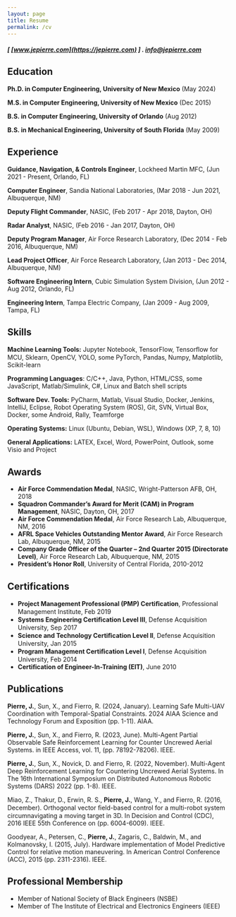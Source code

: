 ```yaml
---
layout: page
title: Resume
permalink: /cv
---
```


##### [ [www.jepierre.com](https://jepierre.com) ] . <info@jepierre.com>

Education
---------

**Ph.D. in Computer Engineering, University of New Mexico** (May 2024)

**M.S. in Computer Engineering, University of New Mexico** (Dec 2015)

**B.S. in Computer Engineering, University of Orlando** (Aug 2012)

**B.S. in Mechanical Engineering, University of South Florida** (May 2009)

Experience
---------

**Guidance, Navigation, & Controls Engineer**, Lockheed Martin MFC, (Jun 2021 - Present, Orlando, FL)

**Computer Engineer**, Sandia National Laboratories, (Mar 2018 - Jun 2021, Albuquerque, NM)  

**Deputy Flight Commander**, NASIC, (Feb 2017 - Apr 2018, Dayton, OH)  

**Radar Analyst**, NASIC, (Feb 2016 - Jan 2017, Dayton, OH)  

**Deputy Program Manager**, Air Force Research Laboratory, (Dec 2014 - Feb 2016, Albuquerque, NM)  

**Lead Project Officer**, Air Force Research Laboratory, (Jan 2013 - Dec 2014, Albuquerque, NM)

**Software Engineering Intern**, Cubic Simulation System Division, (Jun 2012 - Aug 2012, Orlando, FL)

**Engineering Intern**, Tampa Electric Company, (Jan 2009 - Aug 2009, Tampa, FL)  

Skills
------

  **Machine Learning Tools:** Jupyter Notebook, TensorFlow, Tensorﬂow for MCU, Sklearn, OpenCV,
YOLO, some PyTorch, Pandas, Numpy, Matplotlib, Scikit-learn
  
  **Programming Languages**: C/C++, Java, Python, HTML/CSS, some JavaScript, Matlab/Simulink, C#, Linux and Batch shell scripts  

  **Software Dev. Tools:** PyCharm, Matlab, Visual Studio, Docker, Jenkins, IntelliJ, Eclipse, Robot Operating System (ROS), Git, SVN, Virtual Box, Docker, some Android, Rally, Teamforge  

  **Operating Systems:** Linux (Ubuntu, Debian, WSL), Windows (XP, 7, 8, 10)

  **General Applications:** LATEX, Excel, Word, PowerPoint, Outlook, some Visio and Project  

Awards
------

- **Air Force Commendation Medal**, NASIC, Wright-Patterson AFB, OH, 2018  
- **Squadron Commander’s Award for Merit (CAM) in Program Management**, NASIC, Dayton, OH, 2017  
- **Air Force Commendation Medal**, Air Force Research Lab, Albuquerque, NM, 2016  
- **AFRL Space Vehicles Outstanding Mentor Award**, Air Force Research Lab, Albuquerque, NM, 2015  
- **Company Grade Officer of the Quarter – 2nd Quarter 2015 (Directorate Level)**, Air Force Research Lab, Albuquerque, NM, 2015  
- **President’s Honor Roll**, University of Central Florida, 2010-2012  

Certifications
--------------

- **Project Management Professional (PMP) Certiﬁcation**, Professional Management Institute,
Feb 2019
- **Systems Engineering Certiﬁcation Level III**, Defense Acquisition University, Sep 2017
- **Science and Technology Certiﬁcation Level II**, Defense Acquisition University, Jan 2015
- **Program Management Certiﬁcation Level I**, Defense Acquisition University, Feb 2014
- **Certification of Engineer-In-Training (EIT)**, June 2010

Publications
----------

**Pierre, J.**, Sun, X., and Fierro, R. (2024, January). Learning Safe Multi-UAV Coordination with Temporal-Spatial Constraints. 2024 AIAA Science and Technology Forum and Exposition (pp. 1-11). AIAA.

**Pierre, J.**, Sun, X., and Fierro, R. (2023, June). Multi-Agent Partial Observable Safe Reinforcement Learning for Counter Uncrewed Aerial Systems.  in IEEE Access, vol. 11, (pp. 78192-78206). IEEE.

**Pierre, J.**, Sun, X., Novick, D. and Fierro, R. (2022, November). Multi-Agent Deep Reinforcement Learning for Countering Uncrewed Aerial Systems. In The 16th International Symposium on Distributed Autonomous Robotic Systems (DARS) 2022 (pp. 1-8). IEEE.

Miao, Z., Thakur, D., Erwin, R. S., **Pierre, J.**, Wang, Y., and Fierro, R. (2016, December).
Orthogonal vector ﬁeld-based control for a multi-robot system circumnavigating a moving target in 3D. In Decision and Control (CDC), 2016 IEEE 55th Conference on (pp. 6004-6009). IEEE.

Goodyear, A., Petersen, C., **Pierre, J.**, Zagaris, C., Baldwin, M., and Kolmanovsky, I. (2015, July). Hardware implementation of Model Predictive Control for relative motion maneuvering. In
American Control Conference (ACC), 2015 (pp. 2311-2316). IEEE.

Professional Membership
-----------------------

- Member of National Society of Black Engineers (NSBE)
- Member of The Institute of Electrical and Electronics Engineers (IEEE)
